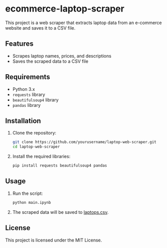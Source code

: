 # ecommerce-laptop-scraper

This project is a web scraper that extracts laptop data from an e-commerce website and saves it to a CSV file.

## Features

- Scrapes laptop names, prices, and descriptions
- Saves the scraped data to a CSV file

## Requirements

- Python 3.x
- `requests` library
- `beautifulsoup4` library
- `pandas` library

## Installation

1. Clone the repository:
    ```sh
    git clone https://github.com/yourusername/laptop-web-scraper.git
    cd laptop-web-scraper
    ```

2. Install the required libraries:
    ```sh
    pip install requests beautifulsoup4 pandas
    ```

## Usage

1. Run the script:
    ```sh
    python main.ipynb
    ```

2. The scraped data will be saved to [laptops.csv](http://_vscodecontentref_/0).

## License

This project is licensed under the MIT License.

